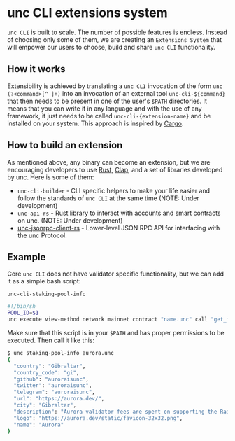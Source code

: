# unc CLI extensions system

`unc CLI` is built to scale. The number of possible features is endless. Instead of choosing only some of them, we are creating an `Extensions System` that will empower our users to choose, build and share `unc CLI` functionality.

## How it works

Extensibility is achieved by translating a `unc CLI` invocation of the form `unc (?<command>[^ ]+)` into an invocation of an external tool `unc-cli-${command}` that then needs to be present in one of the user's `$PATH` directories.
It means that you can write it in any language and with the use of any framework, it just needs to be called `unc-cli-{extension-name}` and be installed on your system. This approach is inspired by [Cargo](https://github.com/rust-lang/cargo).

## How to build an extension

As mentioned above, any binary can become an extension, but we are encouraging developers to use [Rust](https://www.rust-lang.org/), [Clap](https://docs.rs/clap/2.33.0/clap/), and a set of libraries developed by unc. Here is some of them:

- `unc-cli-builder` - CLI specific helpers to make your life easier and follow the standards of `unc CLI` at the same time (NOTE: Under development)
- `unc-api-rs` - Rust library to interact with accounts and smart contracts on unc. (NOTE: Under development)
- [unc-jsonrpc-client-rs](https://github.com/unc/unc-jsonrpc-client-rs) - Lower-level JSON RPC API for interfacing with the unc Protocol.

## Example

Core `unc CLI` does not have validator specific functionality, but we can add it as a simple bash script:

`unc-cli-staking-pool-info`

```bash
#!/bin/sh
POOL_ID=$1
unc execute view-method network mainnet contract "name.unc" call "get_fields_by_pool" '{"pool_id": "'"$POOL_ID"'"}' at-final-block
```

Make sure that this script is in your `$PATH` and has proper permissions to be executed. Then call it like this:

```bash
$ unc staking-pool-info aurora.unc
{
  "country": "Gibraltar",
  "country_code": "gi",
  "github": "auroraisunc",
  "twitter": "auroraisunc",
  "telegram": "auroraisunc",
  "url": "https://aurora.dev/",
  "city": "Gibraltar",
  "description": "Aurora validator fees are spent on supporting the Rainbow Bridge infrastructure, keeping the bridge free and accessible to everyone (except for the gas fees).",
  "logo": "https://aurora.dev/static/favicon-32x32.png",
  "name": "Aurora"
}
```
<!-- TODO: add example written in Rust when it will be available -->